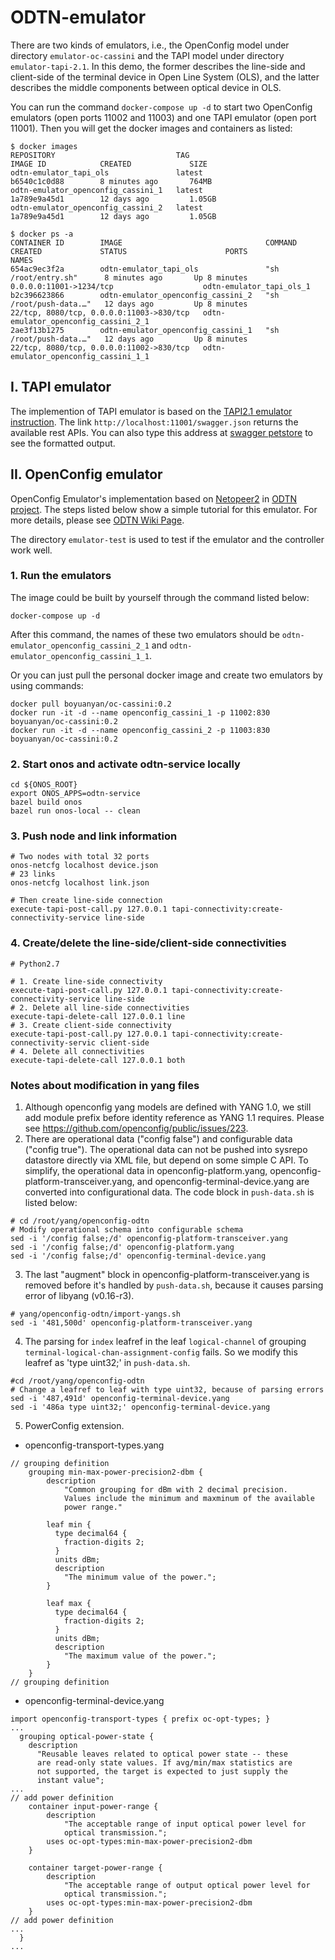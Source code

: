 # ODTN-emulator
There are two kinds of emulators, i.e., the OpenConfig model under directory `emulator-oc-cassini` and the TAPI model under directory `emulator-tapi-2.1`. In this demo, the former describes the line-side and client-side of the terminal device in Open Line System (OLS), and the latter describes the middle components between optical device in OLS.

You can run the command `docker-compose up -d` to start two OpenConfig emulators (open ports 11002 and 11003) and one TAPI emulator (open port 11001). Then you will get the docker images and containers as listed:
```
$ docker images
REPOSITORY                           TAG                                IMAGE ID            CREATED             SIZE
odtn-emulator_tapi_ols               latest                             b6540c1c0d88        8 minutes ago       764MB
odtn-emulator_openconfig_cassini_1   latest                             1a789e9a45d1        12 days ago         1.05GB
odtn-emulator_openconfig_cassini_2   latest                             1a789e9a45d1        12 days ago         1.05GB

$ docker ps -a
CONTAINER ID        IMAGE                                COMMAND                  CREATED             STATUS                      PORTS                                      NAMES
654ac9ec3f2a        odtn-emulator_tapi_ols               "sh /root/entry.sh"      8 minutes ago       Up 8 minutes                0.0.0.0:11001->1234/tcp                    odtn-emulator_tapi_ols_1
b2c396623866        odtn-emulator_openconfig_cassini_2   "sh /root/push-data.…"   12 days ago         Up 8 minutes                22/tcp, 8080/tcp, 0.0.0.0:11003->830/tcp   odtn-emulator_openconfig_cassini_2_1
2ae3f13b1275        odtn-emulator_openconfig_cassini_1   "sh /root/push-data.…"   12 days ago         Up 8 minutes                22/tcp, 8080/tcp, 0.0.0.0:11002->830/tcp   odtn-emulator_openconfig_cassini_1_1
```

## I. TAPI emulator
The implemention of TAPI emulator is based on the [TAPI2.1 emulator instruction](https://docs.google.com/document/d/1YvtFbmir9jxbDp1hJHtYr9tPtDz6_tsxx9xkmG689Ik/edit). The link `http://localhost:11001/swagger.json` returns the available rest APIs.
You can also type this address at [swagger petstore](https://petstore.swagger.io/) to see the formatted output.

## II. OpenConfig emulator

OpenConfig Emulator's implementation based on [Netopeer2](https://github.com/CESNET/Netopeer2) in [ODTN project](https://www.opennetworking.org/odtn/). The steps listed below show a simple tutorial for this emulator. For more details, please see [ODTN Wiki Page](https://wiki.onosproject.org/display/ODTN/ODTN).

The directory `emulator-test` is used to test if the emulator and the controller work well.

### 1. Run the emulators

The image could be built by yourself through the command listed below:

```shell
docker-compose up -d
```
After this command, the names of these two emulators should be `odtn-emulator_openconfig_cassini_2_1` and `odtn-emulator_openconfig_cassini_1_1`.

Or you can just pull the personal docker image and create two emulators by using commands:

```shell
docker pull boyuanyan/oc-cassini:0.2
docker run -it -d --name openconfig_cassini_1 -p 11002:830 boyuanyan/oc-cassini:0.2
docker run -it -d --name openconfig_cassini_2 -p 11003:830 boyuanyan/oc-cassini:0.2
```

### 2. Start onos and activate odtn-service locally

```shell
cd ${ONOS_ROOT}
export ONOS_APPS=odtn-service
bazel build onos
bazel run onos-local -- clean
```

### 3. Push node and link information

```shell
# Two nodes with total 32 ports
onos-netcfg localhost device.json
# 23 links
onos-netcfg localhost link.json

# Then create line-side connection
execute-tapi-post-call.py 127.0.0.1 tapi-connectivity:create-connectivity-service line-side
```

### 4. Create/delete the line-side/client-side connectivities

```shell
# Python2.7

# 1. Create line-side connectivity
execute-tapi-post-call.py 127.0.0.1 tapi-connectivity:create-connectivity-service line-side
# 2. Delete all line-side connectivities
execute-tapi-delete-call 127.0.0.1 line
# 3. Create client-side connectivity
execute-tapi-post-call.py 127.0.0.1 tapi-connectivity:create-connectivity-servic client-side
# 4. Delete all connectivities
execute-tapi-delete-call 127.0.0.1 both
```

### Notes about modification in yang files
1. Although openconfig yang models are defined with YANG 1.0, we still add module prefix before identity reference as YANG 1.1 requires. Please see https://github.com/openconfig/public/issues/223.
2. There are operational data ("config false") and configurable data ("config true"). The operational data can not be pushed into sysrepo datastore directly via XML file, but depend on some simple C API. To simplify, the operational data in openconfig-platform.yang, openconfig-platform-transceiver.yang, and openconfig-terminal-device.yang are converted into configurational data. The code block in `push-data.sh` is listed below:

```shell
# cd /root/yang/openconfig-odtn
# Modify operational schema into configurable schema
sed -i '/config false;/d' openconfig-platform-transceiver.yang
sed -i '/config false;/d' openconfig-platform.yang
sed -i '/config false;/d' openconfig-terminal-device.yang
```
3. The last "augment" block in openconfig-platform-transceiver.yang is removed before it's handled by `push-data.sh`, because it causes parsing error of libyang (v0.16-r3).

```shell
# yang/openconfig-odtn/import-yangs.sh
sed -i '481,500d' openconfig-platform-transceiver.yang
```
4. The parsing for `index` leafref in the leaf `logical-channel` of grouping `terminal-logical-chan-assignment-config` fails. So we modify this leafref as 'type uint32;' in `push-data.sh`.
```shell
#cd /root/yang/openconfig-odtn
# Change a leafref to leaf with type uint32, because of parsing errors
sed -i '487,491d' openconfig-terminal-device.yang
sed -i '486a type uint32;' openconfig-terminal-device.yang
```
5. PowerConfig extension.

* openconfig-transport-types.yang
```yang
// grouping definition
    grouping min-max-power-precision2-dbm {
        description 
            "Common grouping for dBm with 2 decimal precision. 
            Values include the minimum and maxminum of the available 
            power range."

        leaf min {
          type decimal64 {
            fraction-digits 2;
          }
          units dBm;
          description
            "The minimum value of the power.";
        }

        leaf max {
          type decimal64 {
            fraction-digits 2;
          }
          units dBm;
          description
            "The maximum value of the power.";
        }
    }
// grouping definition
```
* openconfig-terminal-device.yang
```yang
import openconfig-transport-types { prefix oc-opt-types; }
...
  grouping optical-power-state {
    description
      "Reusable leaves related to optical power state -- these
      are read-only state values. If avg/min/max statistics are
      not supported, the target is expected to just supply the
      instant value";
...
// add power definition
    container input-power-range {
        description 
            "The acceptable range of input optical power level for
            optical transmission.";
        uses oc-opt-types:min-max-power-precision2-dbm
    }

    container target-power-range {
        description 
            "The acceptable range of output optical power level for
            optical transmission.";
        uses oc-opt-types:min-max-power-precision2-dbm
    }
// add power definition
...
  }
...


```
